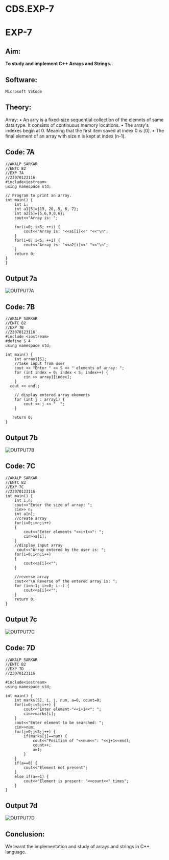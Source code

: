 # CDS.EXP-7
# EXP-7

## Aim:
**To study and implement C++ Arrays and Strings..**

## Software:
`Microsoft VSCode`

## Theory:
Array: • An arry is a fixed-size sequential collection of the elemnts of same data type. It consists of continuous memory locations. • The array's indexes begin at 0. Meaning that the first item saved at index 0 is [0]. • The final element of an array with size n is kept at index (n-1).


## Code: 7A
```
//AKALP SARKAR
//ENTC B2
//EXP 7A
//23070123116
#include<iostream>
using namespace std; 

// Program to print an array. 
int main() {
    int i;
    int a1[5]={19, 20, 5, 6, 7};
    int a2[5]={5,6,9,0,6};
    cout<<"Array is: ";

    for(i=0; i<5; ++i) {
        cout<<"Array is: "<<a1[i]<<" "<<"\n";
    }
    for(i=0; i<5; ++i) {
        cout<<"Array is: "<<a2[i]<<" "<<"\n";
    }
    return 0;
}
}
```
## Output 7a
![OUTPUT7A](https://github.com/user-attachments/assets/f1a3199c-ed6a-4b74-aeeb-7edabd1742d5)
## Code: 7B 
```
//AKALP SARKAR
//ENTC B2
//EXP 7B
//23070123116
#include <iostream>
#define S 4
using namespace std;

int main() {
    int array1[S];
    //take input from user
    cout << "Enter " << S << " elements of array: ";
    for (int index = 0; index < S; index++) {
        cin >> array1[index];
    }
  cout << endl;

    // display entered array ekements
    for (int j : array1) {
        cout << j << "  ";
    }

   return 0;
}
```
## Output 7b
![OUTPUT7B](https://github.com/user-attachments/assets/6d6fb5e2-5ba7-4862-b825-5ce5b6d8c36e)
## Code: 7C 
```
//AKALP SARKAR
//ENTC B2
//EXP 7C
//23070123116
int main() {
    int i,n;
    cout<<"Enter the size of array: ";
    cin>> n;
    int a[n]; 
    //create array
    for(i=0;i<n;i++)
    {
        cout<<"Enter elements "<<i+1<<": ";
        cin>>a[i];
    }
    //display input array
     cout<<"Array entered by the user is: ";
    for(i=0;i<n;i++)
    {
        cout<<a[i]<<"";
    }

    //reverse array
    cout<<"\n Reverse of the entered array is: "; 
    for (i=n-1; i>=0; i--) {
        cout<<a[i]<<"";
    }
    return 0; 
}
```
## Output 7c
![OUTPUT7C](https://github.com/user-attachments/assets/8640fa13-b582-4f5d-8069-bd28f3e7d97b)
## Code: 7D 
```
//AKALP SARKAR
//ENTC B2
//EXP 7D
//23070123116

#include<iostream>
using namespace std;

int main() {
    int marks[5], i, j, num, a=0, count=0;
    for(i=0;i<5;i++) {
        cout<<"Enter element-"<<i+1<<": ";
        cin>>marks[i];
    }
    cout<<"Enter element to be searched: ";
    cin>>num;
    for(j=0;j<5;j++) {
        if(marks[j]==num) {
            cout<<"Position of "<<num<<": "<<j+1<<endl;
            count++;
            a=1;
        }
    }
    if(a==0) {
        cout<<"Element not present";
    }
    else if(a==1) {
        cout<<"Element is present: "<<count<<" times";
    }
}
```
## Output 7d
![OUTPUT7D](https://github.com/user-attachments/assets/d474f53b-c374-4126-a79a-d78779d6a442)
## Conclusion:
We learnt the implementation and study of arrays and strings in C++ language.
